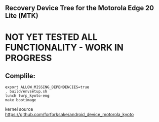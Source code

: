 ## Recovery Device Tree for the Motorola Edge 20 Lite (MTK)

# NOT YET TESTED ALL FUNCTIONALITY - WORK IN PROGRESS

## Complile:
```
export ALLOW_MISSING_DEPENDENCIES=true
. build/envsetup.sh
lunch twrp_kyoto-eng
make bootimage
```

kernel source https://github.com/forforksake/android_device_motorola_kyoto
